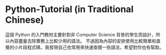 # Python-Tutorial (in Traditional Chinese)
這個 Python 的入門教材主要針對非 Computer Science 背景的學生而設計，所以內容盡量去除實務上比較少用的語法。
不過因為內容的安排使用比較簡單和直覺的小片段程式碼，我發現自己也常用來快速查閱一些語法，希望對你也有幫助。

